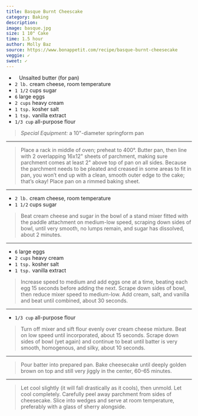 ```yaml
---
title: Basque Burnt Cheescake
category: Baking
description: 
image: basque.jpg
size: 1 10" Cake
time: 1.5 hour
author: Molly Baz
source: https://www.bonappetit.com/recipe/basque-burnt-cheesecake
veggie: ✓
sweet: ✓
---
```


* ` ` Unsalted butter (for pan)
* `2 lb.` cream cheese, room temperature
* `1 1/2` cups sugar
* `6` large eggs
* `2 cups` heavy cream
* `1 tsp.` kosher salt
* `1 tsp.` vanilla extract
* `1/3 cup` all-purpose flour

> *Special Equipment:* a 10"-diameter springform pan

---

> Place a rack in middle of oven; preheat to 400°. Butter pan, then line with 2 overlapping 16x12" sheets of parchment, making sure parchment comes at least 2" above top of pan on all sides. Because the parchment needs to be pleated and creased in some areas to fit in pan, you won’t end up with a clean, smooth outer edge to the cake; that’s okay! Place pan on a rimmed baking sheet.

---

* `2 lb.` cream cheese, room temperature
* `1 1/2` cups sugar

> Beat cream cheese and sugar in the bowl of a stand mixer fitted with the paddle attachment on medium-low speed, scraping down sides of bowl, until very smooth, no lumps remain, and sugar has dissolved, about 2 minutes.

---

* `6` large eggs
* `2 cups` heavy cream
* `1 tsp.` kosher salt
* `1 tsp.` vanilla extract

> Increase speed to medium and add eggs one at a time, beating each egg 15 seconds before adding the next. Scrape down sides of bowl, then reduce mixer speed to medium-low. Add cream, salt, and vanilla and beat until combined, about 30 seconds.

---

* `1/3 cup` all-purpose flour

> Turn off mixer and sift flour evenly over cream cheese mixture. Beat on low speed until incorporated, about 15 seconds. Scrape down sides of bowl (yet again) and continue to beat until batter is very smooth, homogenous, and silky, about 10 seconds.

---

> Pour batter into prepared pan. Bake cheesecake until deeply golden brown on top and still very jiggly in the center, 60–65 minutes.

---

> Let cool slightly (it will fall drastically as it cools), then unmold. Let cool completely. Carefully peel away parchment from sides of cheesecake. Slice into wedges and serve at room temperature, preferably with a glass of sherry alongside.
